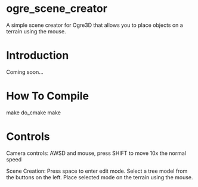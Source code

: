 ogre_scene_creator
==================

A simple scene creator for Ogre3D that allows you to place objects on a terrain using the mouse.

# Introduction

Coming soon...

# How To Compile

  make do_cmake
  make

# Controls

Camera controls:
AWSD and mouse, press SHIFT to move 10x the normal speed

Scene Creation:
Press space to enter edit mode.
Select a tree model from the buttons on the left.
Place selected mode on the terrain using the mouse.